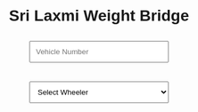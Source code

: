 
<html>
<head>
  <title>Sri Laxmi Weight Bridge</title>
  <style>
    h1 {
      text-align: center;
      animation: colorChange 3s infinite;
    }

    @keyframes colorChange {
      0% { color: red; }
      25% { color: green; }
      50% { color: blue; }
      75% { color: orange; }
      100% { color: red; }
    }

    body {
      font-family: Arial, sans-serif;
      text-align: center;
      margin-top: 50px;
    }

    input, select {
      padding: 10px;
      margin: 10px;
      width: 250px;
    }
  </style>
</head>
<body>

  <h1>Sri Laxmi Weight Bridge</h1>

  <input type="text" placeholder="Vehicle Number"><br>

  <select>
    <option value="">Select Wheeler</option>
    <option value="3">3</option>
    <option value="4">4</option>
    <option value="6">6</option>
    <option value="12">12</option>
    <option value="14">14</option>
